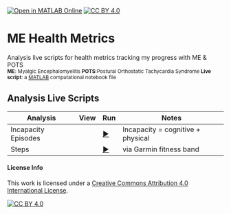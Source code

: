 [![Open in MATLAB Online](https://www.mathworks.com/images/responsive/global/open-in-matlab-online.svg)](https://matlab.mathworks.com/open/github/v1?repo=vijayiyer05/ME-Health-Metrics&file=gettingStarted.mlx) [![CC BY 4.0][cc-by-shield]][cc-by] 

# ME Health Metrics
Analysis live scripts for health metrics tracking my progress with ME &amp; POTS  
<sub>**ME**: Myalgic Encephalomyelitis **POTS**:Postural Orthostatic Tachycardia Syndrome **Live script**: a [MATLAB](https://www.mathworks.com/products/matlab.html) computational notebook file</sub>

## Analysis Live Scripts
|**Analysis**|**View**|**Run**|**Notes**|  
| --- | --- | --- | --- |
| Incapacity Episodes|  | [▶️](https://matlab.mathworks.com/open/github/v1?repo=vijayiyer05/ME-Health-Metrics&file=IncapacityEpisodes_since2022.mlx)| Incapacity = cognitive + physical|
| Steps |  | [▶️](https://matlab.mathworks.com/open/github/v1?repo=vijayiyer05/ME-Health-Metrics&file=Steps.mlx)| via Garmin fitness band|


#### License Info
This work is licensed under a
[Creative Commons Attribution 4.0 International License][cc-by].

[![CC BY 4.0][cc-by-image]][cc-by]

[cc-by]: http://creativecommons.org/licenses/by/4.0/
[cc-by-image]: https://i.creativecommons.org/l/by/4.0/88x31.png
[cc-by-shield]: https://img.shields.io/badge/License-CC%20BY%204.0-lightgrey.svg
